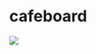 # cafeboard


 <img src="https://img.shields.io/badge/javascript-#6DB33F?style=flat&logo=javascript&logoColor=white"/>
